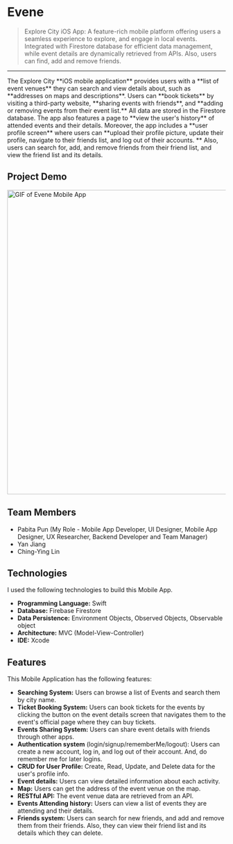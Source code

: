 # Evene

>Explore City iOS App: A feature-rich mobile platform offering users a seamless experience to explore, and engage in local events. Integrated with Firestore database for efficient data management, while event details are dynamically retrieved from APIs. Also, users can find, add and remove friends.
<hr>
The Explore City **iOS mobile application** provides users with a **list of event venues** they can search and view details about, such as **addresses on maps and descriptions**. Users can **book tickets** by visiting a third-party website, **sharing events with friends**, and **adding or removing events from their event list.** All data are stored in the Firestore database. The app also features a page to **view the user's history** of attended events and their details. Moreover, the app includes a **user profile screen** where users can **upload their profile picture, update their profile, navigate to their friends list, and log out of their accounts. ** Also, users can search for, add, and remove friends from their friend list, and view the friend list and its details.


## Project Demo
<img src="https://github.com/Pabitapun23/Evene_G02/blob/main/Evene/Evene/ezgif.com-animated-gif-maker.gif" alt="GIF of Evene Mobile App" height="700" width="680">


## Team Members
* Pabita Pun (My Role - Mobile App Developer, UI Designer, Mobile App Designer, UX Researcher, Backend Developer and Team Manager)
* Yan Jiang
* Ching-Ying Lin


## Technologies
I used the following technologies to build this Mobile App.
* **Programming Language:** Swift
* **Database:** Firebase Firestore
* **Data Persistence:** Environment Objects, Observed Objects, Observable object 
* **Architecture:** MVC (Model-View-Controller)
* **IDE:** Xcode
 

## Features
This Mobile Application has the following features:
* **Searching System:** Users can browse a list of Events and search them by city name.
* **Ticket Booking System:** Users can book tickets for the events by clicking the button on the event details screen that navigates them to the event's official page where they can buy tickets.
* **Events Sharing System:** Users can share event details with friends through other apps.
* **Authentication system** (login/signup/rememberMe/logout): Users can create a new account, log in, and log out of their account. And, do remember me for later logins.
* **CRUD for User Profile:** Create, Read, Update, and Delete data for the user's profile info.
* **Event details:** Users can view detailed information about each activity.
* **Map:** Users can get the address of the event venue on the map.
* **RESTful API:** The event venue data are retrieved from an API.
* **Events Attending history:** Users can view a list of events they are attending and their details.
* **Friends system:** Users can search for new friends, and add and remove them from their friends. Also, they can view their friend list and its details which they can delete.


